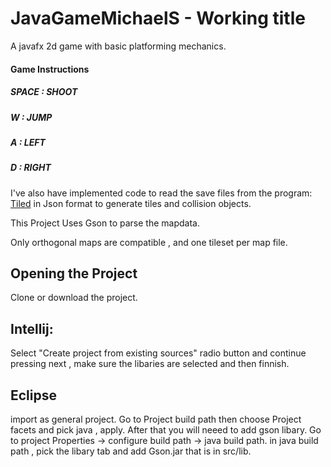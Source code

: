 # JavaGameMichaelS - Working title

A javafx 2d game with basic platforming mechanics.

#### **Game Instructions**

##### **SPACE : SHOOT**

##### **W :   JUMP**

##### **A :   LEFT**

##### **D :   RIGHT**

I've also have implemented code to read the save files from the program:  
[Tiled](http://www.mapeditor.org/ "Tiled Map Editor")
in Json format to generate tiles and collision objects.

This Project Uses Gson to parse the mapdata.

Only orthogonal maps are compatible , and one tileset per map file.

## **Opening the Project**

Clone or download the project.

## Intellij:

Select "Create project from existing sources" radio button and continue pressing next , make sure the libaries are selected and then finnish.

## Eclipse
import as general project.
Go to Project build path then choose Project facets and pick java , apply.
After that you will neeed to add gson libary.
Go to project Properties -> configure build path -> java build path.
in java build path , pick the libary tab and add Gson.jar that is in src/lib.

